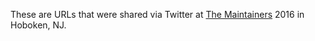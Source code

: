 These are URLs that were shared via Twitter at [The Maintainers] 2016 in
Hoboken, NJ.

[The Maintainers]: http://themaintainers.org/
